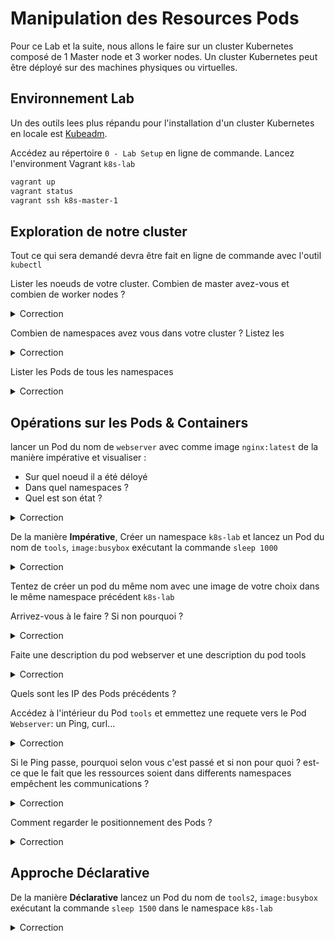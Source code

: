 # Manipulation des Resources Pods

Pour ce Lab et la suite, nous allons le faire sur un cluster Kubernetes composé de 1 Master node et 3 worker nodes.
Un cluster Kubernetes peut être déployé sur des machines physiques ou virtuelles. 

## Environnement Lab

Un des outils lees plus répandu pour l'installation d'un cluster Kubernetes en locale est [Kubeadm](https://kubernetes.io/docs/setup/production-environment/tools/kubeadm/create-cluster-kubeadm/).

Accédez au répertoire `0 - Lab Setup` en ligne de commande.
Lancez l'environment Vagrant `k8s-lab`

```bash
vagrant up
vagrant status
vagrant ssh k8s-master-1
```

## Exploration de notre cluster

Tout ce qui sera demandé devra être fait en ligne de commande avec l'outil `kubectl`

Lister les noeuds de votre cluster. Combien de master avez-vous et combien de worker nodes ?

<details><summary>Correction</summary>

```bash
  kubectl get nodes
```

</details>

Combien de namespaces avez vous dans votre cluster ? Listez les

<details><summary>Correction</summary>

  ```bash
  kubectl get namespaces 
  ```

</details>

Lister les Pods de tous les namespaces

<details><summary>Correction</summary>

```bash
kubectl get pods -A 
```

</details>

## Opérations sur les Pods & Containers


lancer un Pod du nom de `webserver` avec comme image `nginx:latest` de la manière impérative et visualiser :
* Sur quel noeud il a été déloyé  
* Dans quel namespaces ?
* Quel est son état ?

<details><summary>Correction</summary>

```bash
kubectl run webserver --image nginx

kubectl get pods -o wide

# cette commande affiche le nom des namespaces également
kubectl get pods -o wide -A

# describe
kubectl describe pod webserver
```

Il a été déployé dans le namespaces par défaut.

</details>

De la manière **Impérative**, Créer un namespace `k8s-lab` et lancez un Pod du nom de `tools`, `image:busybox` exécutant la commande `sleep 1000`

<details><summary>Correction</summary>

```bash
kubectl create ns k8s-lab
kubectl run tools --image busybox -n k8s-lab -- sleep 1000
```

</details>

Tentez de créer un pod du même nom avec une image de votre choix dans le même namespace précédent `k8s-lab`

Arrivez-vous à le faire ? Si non pourquoi ?

<details><summary>Correction</summary>

Dans un namespace, le nom d'une ressource doit être unique, un peu comme dans un espace de nom DNS

</details>

Faite une description du pod webserver et une description du pod tools

<details><summary>Correction</summary>

```bash
kubectl describe pods webserver
kubectl describe pods tools -n k8s-lab
```

</details>

Quels sont les IP des Pods précédents ?

Accédez à l'intérieur du Pod `tools` et emmettez une requete vers le Pod `Webserver`: un Ping, curl...

<details><summary>Correction</summary>

```bash
kubectl exec -it -n k8s-lab tools -- sh
/ # ping 192.168.118.29
PING 192.168.118.29 (192.168.118.29): 56 data bytes
64 bytes from 192.168.118.29: seq=0 ttl=63 time=0.268 ms
64 bytes from 192.168.118.29: seq=1 ttl=63 time=0.063 ms
```

</details>

Si le Ping passe, pourquoi selon vous c'est passé et si non pour quoi ? est-ce que le fait que les ressources soient dans differents namespaces empêchent les communications ?

<details><summary>Correction</summary>

Non, les namespaces ne limitent pas les communications réseaux.

</details>

Comment regarder le positionnement des Pods ?

<details><summary>Correction</summary>

Soit en faisant le Describe comme précédament ==>  il y'a une section `Node:             k8s-worker-1/192.168.56.12`
Soit en affichant les pods avec l'option `-o wide`

```bash
kubectl get pods -o wide
```

</details>

## Approche Déclarative

De la manière **Déclarative** lancez un Pod du nom de `tools2`, `image:busybox` exécutant la commande `sleep 1500` dans le namespace `k8s-lab`

<details><summary>Correction</summary>

Il faut ecrire le dichier YAML suivant :

```yaml
apiVersion: v1
kind: Pod
metadata:
  labels:
    run: tools2
  name: tools2
  namespace: k8s-lab
spec:
  containers:
  - args:
    - sleep
    - "1500"
    image: busybox
    name: tools2
    resources: {}
```

Une astuce pour avoir ce fichier YAML est d'exécuter la commande impérative correspondante avec l'option `--dry-run=client -o yaml`

```bash
kubectl run tools --image busybox -n k8s-lab --dry-run=client -o yaml -- sleep 1500 > pod-tools2.yml
```

```bash
kubectl apply -f pod-tools2.yml 
```

```bash
kubectl get pods -n k8s-lab
                                                                                                                                                                                                                ─╯
NAME     READY   STATUS             RESTARTS      AGE
tools    0/1     CrashLoopBackOff   4 (86s ago)   3m2s
tools2   1/1     Running            0             18s
```

</details>